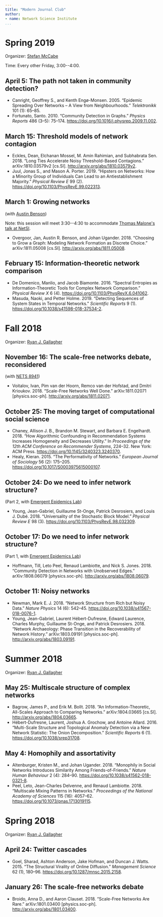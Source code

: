 ```yaml
---
title: "Modern Journal Club"
author: 
- name: Network Science Institute
...
```




# Spring 2019
Organizer: [Stefan McCabe](http://sdmccabe.github.io)

Time: Every other Friday, 3:00--4:00.

## April 5: The path not taken in community detection?
* Canright, Geoffrey S., and Kenth Engø-Monsen. 2005. “Epidemic Spreading Over Networks – A View from Neighbourhoods.” *Telektronikk* 101 (1): 65–85.
* Fortunato, Santo. 2010. “Community Detection in Graphs.” *Physics Reports* 486 (3–5): 75–174. <https://doi.org/10.1016/j.physrep.2009.11.002>.

## March 15: Threshold models of network contagion
* Eckles, Dean, Elchanan Mossel, M. Amin Rahimian, and Subhabrata Sen. 2018. “Long Ties Accelerate Noisy Threshold-Based Contagions.” arXiv:1810.03579v2 [cs.SI]. <http://arxiv.org/abs/1810.03579v2>.
* Juul, Jonas S., and Mason A. Porter. 2019. “Hipsters on Networks: How a Minority Group of Individuals Can Lead to an Antiestablishment Majority.” *Physical Review E* 99 (2). <https://doi.org/10.1103/PhysRevE.99.022313>.
 
## March 1: Growing networks
(with [Austin Benson](https://www.cs.cornell.edu/~arb/))

Note: this session will meet 3:30--4:30 to accommodate [Thomas Malone's talk at NetSI](https://www.networkscienceinstitute.org/events/thomas-w-malone).

* Overgoor, Jan, Austin R. Benson, and Johan Ugander. 2018. “Choosing to Grow a Graph: Modeling Network Formation as Discrete Choice.” arXiv:1811.05008 [cs.SI]. <http://arxiv.org/abs/1811.05008>.

## February 15: Information-theoretic network comparison
* De Domenico, Manlio, and Jacob Biamonte. 2016. “Spectral Entropies as Information-Theoretic Tools for Complex Network Comparison.” *Physical Review X* 6 (4). <https://doi.org/10.1103/PhysRevX.6.041062>.
* Masuda, Naoki, and Petter Holme. 2019. “Detecting Sequences of System States in Temporal Networks.” *Scientific Reports* 9 (1). <https://doi.org/10.1038/s41598-018-37534-2>.

# Fall 2018 
Organizer: [Ryan J. Gallagher](https://ryanjgallagher.github.io)

## November 16: The scale-free networks debate, reconsidered 
(with [NETS 8941](https://www.mobs-lab.org/jclub18.html))

* Voitalov, Ivan, Pim van der Hoorn, Remco van der Hofstad, and Dmitri Krioukov. 2018. “Scale-Free Networks Well Done.” arXiv:1811.02071 [physics.soc-ph]. <http://arxiv.org/abs/1811.02071>.

## October 25: The moving target of computational social science
* Chaney, Allison J. B., Brandon M. Stewart, and Barbara E. Engelhardt. 2018. “How Algorithmic Confounding in Recommendation Systems Increases Homogeneity and Decreases Utility.” In *Proceedings of the 12th ACM Conference on Recommender Systems*, 224–32. New York: ACM Press. <https://doi.org/10.1145/3240323.3240370>.
* Healy, Kieran. 2015. “The Performativity of Networks.” *European Journal of Sociology* 56 (2): 175–205. <https://doi.org/10.1017/S0003975615000107>.

## October 24: Do we need to infer network structure? 
(Part 2, with [Emergent Epidemics Lab](https://scarpino.github.io/))

* Young, Jean-Gabriel, Guillaume St-Onge, Patrick Desrosiers, and Louis J. Dubé. 2018. “Universality of the Stochastic Block Model.” *Physical Review E* 98 (3). <https://doi.org/10.1103/PhysRevE.98.032309>.

## October 17: Do we need to infer network structure? 
(Part 1, with [Emergent Epidemics Lab](https://scarpino.github.io/))

* Hoffmann, Till, Leto Peel, Renaud Lambiotte, and Nick S. Jones. 2018. “Community Detection in Networks with Unobserved Edges.” arXiv:1808.06079 [physics.soc-ph]. <http://arxiv.org/abs/1808.06079>.

## October 11: Noisy networks
* Newman, Mark E. J. 2018. “Network Structure from Rich but Noisy Data.” *Nature Physics* 14 (6): 542–45. <https://doi.org/10.1038/s41567-018-0076-1>.
* Young, Jean-Gabriel, Laurent Hébert-Dufresne, Edward Laurence, Charles Murphy, Guillaume St-Onge, and Patrick Desrosiers. 2018. “Network Archaeology: Phase Transition in the Recoverability of Network History.” arXiv:1803.09191 [physics.soc-ph]. <http://arxiv.org/abs/1803.09191>.

# Summer 2018
Organizer: [Ryan J. Gallagher](https://ryanjgallagher.github.io)

## May 25: Multiscale structure of complex networks
* Bagrow, James P., and Erik M. Bollt. 2018. “An Information-Theoretic, All-Scales Approach to Comparing Networks.” arXiv:1804.03665 [cs.SI]. <http://arxiv.org/abs/1804.03665>.
* Hébert-Dufresne, Laurent, Joshua A. Grochow, and Antoine Allard. 2016. “Multi-Scale Structure and Topological Anomaly Detection via a New Network Statistic: The Onion Decomposition.” *Scientific Reports* 6 (1). <https://doi.org/10.1038/srep31708>.

## May 4: Homophily and assortativity
* Altenburger, Kristen M., and Johan Ugander. 2018. “Monophily in Social Networks Introduces Similarity Among Friends-of-Friends.” *Nature Human Behaviour* 2 (4): 284–90. <https://doi.org/10.1038/s41562-018-0321-8>.
* Peel, Leto, Jean-Charles Delvenne, and Renaud Lambiotte. 2018. “Multiscale Mixing Patterns in Networks.” *Proceedings of the National Academy of Sciences* 115 (16): 4057–62. <https://doi.org/10.1073/pnas.1713019115>.

# Spring 2018
Organizer: [Ryan J. Gallagher](https://ryanjgallagher.github.io)

## April 24: Twitter cascades
* Goel, Sharad, Ashton Anderson, Jake Hofman, and Duncan J. Watts. 2015. “The Structural Virality of Online Diffusion.” *Management Science* 62 (1), 180–96. <https://doi.org/10.1287/mnsc.2015.2158>.

## January 26: The scale-free networks debate
* Broido, Anna D., and Aaron Clauset. 2018. “Scale-Free Networks Are Rare.” arXiv:1801.03400 [physics.soc-ph]. <http://arxiv.org/abs/1801.03400>.

